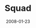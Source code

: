 ---
layout: music 
title: "Squad"
series: "The Drive"
date: 2008-01-23 
description: ""
audio: "http://s3.amazonaws.com/crossroadsaudiomessages/The_Drive_03_Squad_01-20-08_Chuck_Mingo_webaudio.mp3"
audio-duration: "23:21"
---